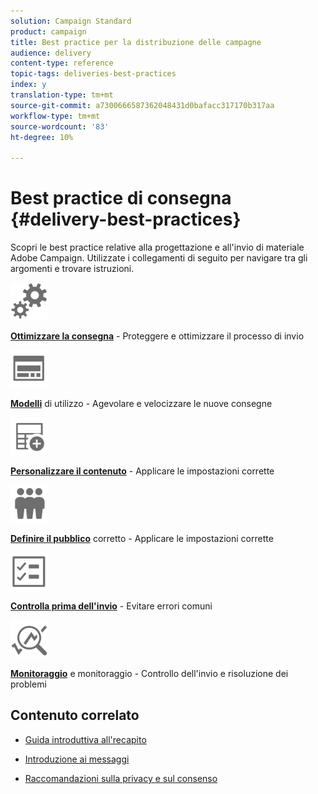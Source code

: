 ```yaml
---
solution: Campaign Standard
product: campaign
title: Best practice per la distribuzione delle campagne
audience: delivery
content-type: reference
topic-tags: deliveries-best-practices
index: y
translation-type: tm+mt
source-git-commit: a7300666587362048431d0bafacc317170b317aa
workflow-type: tm+mt
source-wordcount: '83'
ht-degree: 10%

---
```



# Best practice di consegna {#delivery-best-practices}

Scopri le best practice relative alla progettazione e all&#39;invio di materiale  Adobe Campaign. Utilizzate i collegamenti di seguito per navigare tra gli argomenti e trovare istruzioni.

<img src="assets/do-not-localize/optimize.svg"  width="60px">

**[Ottimizzare la consegna](optimize-delivery.md)**  - Proteggere e ottimizzare il processo di invio

<img src="assets/do-not-localize/design.svg"  width="60px">

**[Modelli](use-templates.md)**  di utilizzo - Agevolare e velocizzare le nuove consegne

<img src="assets/do-not-localize/custom.svg"  width="60px">

**[Personalizzare il contenuto](optimize-delivery.md)**  - Applicare le impostazioni corrette

<img src="assets/do-not-localize/profiles.svg"  width="60px">

**[Definire il pubblico](define-the-right-audience.md)**  corretto - Applicare le impostazioni corrette

<img src="assets/do-not-localize/start.svg"  width="60px">

**[Controlla prima dell&#39;invio](check-before-sending.md)**  - Evitare errori comuni

<img src="assets/do-not-localize/troubleshoot.svg"  width="60px">

**[Monitoraggio](track-and-monitor.md)**  e monitoraggio - Controllo dell&#39;invio e risoluzione dei problemi

## Contenuto correlato

* [Guida introduttiva all&#39;recapito](../../sending/using/about-deliverability.md)

* [Introduzione ai messaggi](../../channels/using/get-started-communication-channels.md)

* [Raccomandazioni sulla privacy e sul consenso](../../start/using/privacy.md)
